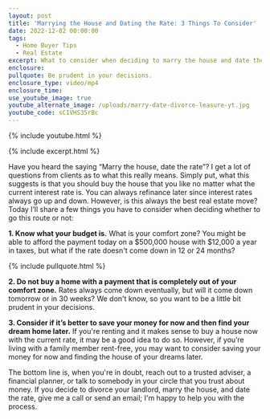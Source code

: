 ```yaml
---
layout: post
title: 'Marrying the House and Dating the Rate: 3 Things To Consider'
date: 2022-12-02 00:00:00
tags:
  - Home Buyer Tips
  - Real Estate
excerpt: What to consider when deciding to marry the house and date the rate.
enclosure:
pullquote: Be prudent in your decisions.
enclosure_type: video/mp4
enclosure_time:
use_youtube_image: true
youtube_alternate_image: /uploads/marry-date-divorce-leasure-yt.jpg
youtube_code: sC1VHS35rBc
---
```

{% include youtube.html %}

{% include excerpt.html %}

Have you heard the saying “Marry the house, date the rate”? I get a lot of questions from clients as to what this really means. Simply put, what this suggests is that you should buy the house that you like no matter what the current interest rate is. You can always refinance later since interest rates always go up and down. However, is this always the best real estate move? Today I’ll share a few things you have to consider when deciding whether to go this route or not:

**1\. Know what your budget is.** What is your comfort zone? You might be able to afford the payment today on a $500,000 house with $12,000 a year in taxes, but what if the rate doesn't come down in 12 or 24 months?

{% include pullquote.html %}

**2\. Do not buy a home with a payment that is completely out of your comfort zone.** Rates always come down eventually, but will it come down tomorrow or in 30 weeks? We don't know, so you want to be a little bit prudent in your decisions.

**3\. Consider if it’s better to save your money for now and then find your dream home later.** If you're renting and it makes sense to buy a house now with the current rate, it may be a good idea to do so. However, if you’re living with a family member rent-free, you may want to consider saving your money for now and finding the house of your dreams later.&nbsp;

The bottom line is, when you're in doubt, reach out to a trusted adviser, a financial planner, or talk to somebody in your circle that you trust about money. If you decide to divorce your landlord, marry the house, and date the rate, give me a call or send an email; I'm happy to help you with the process.&nbsp;